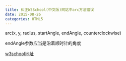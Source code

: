 ```yaml
---
title: 纠正W3School(中文版)网站中arc方法错误
date: 2015-08-26
categories: HTML5
---
```


arc(x, y, radius, startAngle, endAngle, counterclockwise)

endAngle参数应当是沿着顺时针的角度

[w3school地址](http://www.w3school.com.cn/jsref/met_canvasrenderingcontext2d_arc.asp) 

